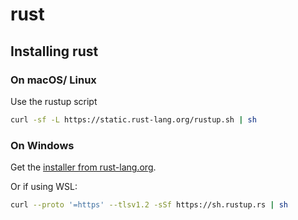 # rust

## Installing rust

### On macOS/ Linux

Use the rustup script

```bash
curl -sf -L https://static.rust-lang.org/rustup.sh | sh
```

### On Windows

Get the [installer from rust-lang.org](https://win.rustup.rs/).

Or if using WSL:

```bash
curl --proto '=https' --tlsv1.2 -sSf https://sh.rustup.rs | sh
```

